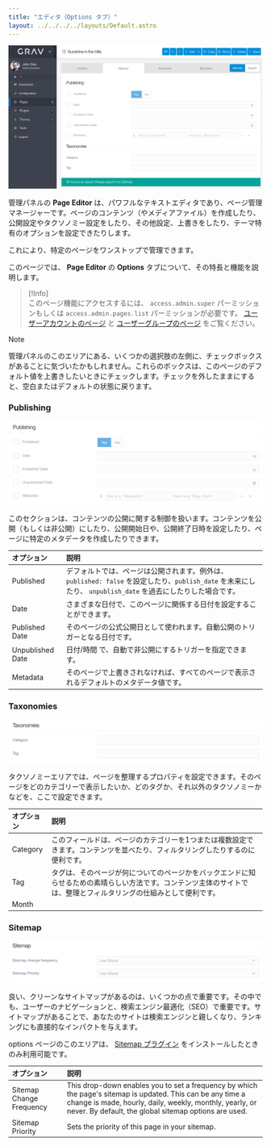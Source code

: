 ```yaml
---
title: "エディタ（Options タブ）"
layout: ../../../../layouts/Default.astro
---
```


![Admin Page Editor](page-options.png)

管理パネルの **Page Editor** は、パワフルなテキストエディタであり、ページ管理マネージャーです。ページのコンテンツ（やメディアファイル）を作成したり、公開設定やタクソノミー設定をしたり、その他設定、上書きをしたり、テーマ特有のオプションを設定できたりします。

これにより、特定のページをワンストップで管理できます。

このページでは、 **Page Editor** の **Options** タブについて、その特長と機能を説明します。

> [!Info]  
> このページ機能にアクセスするには、 `access.admin.super` パーミッションもしくは `access.admin.pages.list` パーミッションが必要です。 [ユーザーアカウントのページ](../../03.accounts/01.users/) と [ユーザーグループのページ](../../03.accounts/02.groups/) をご覧ください。

> [!Note]  
> 管理パネルのこのエリアにある、いくつかの選択肢の左側に、チェックボックスがあることに気づいたかもしれません。これらのボックスは、このページのデフォルト値を上書きしたいときにチェックします。チェックを外したままにすると、空白またはデフォルトの状態に戻ります。

### Publishing

![Admin Page Editor](page-options-publishing.png)

このセクションは、コンテンツの公開に関する制御を扱います。コンテンツを公開（もしくは非公開）にしたり、公開開始日や、公開終了日時を設定したり、ページに特定のメタデータを作成したりできます。

| オプション | 説明 |
| :-----  | :-----  |
| Published  | デフォルトでは、ページは公開されます。例外は、`published: false` を設定したり、`publish_date` を未来にしたり、 `unpublish_date` を過去にしたりした場合です。 |
| Date | さまざまな日付で、このページに関係する日付を設定することができます。 |
| Published Date   | そのページの公式公開日として使われます。自動公開のトリガーとなる日付です。 |
| Unpublished Date | 日付/時間 で、自動で非公開にするトリガーを指定できます。 |
| Metadata         | そのページで上書きされなければ、すべてのページで表示されるデフォルトのメタデータ値です。 |

### Taxonomies

![Admin Page Editor](page-options-taxonomies.png)

タクソノミーエリアでは、ページを整理するプロパティを設定できます。そのページをどのカテゴリーで表示したいか、どのタグか、それ以外のタクソノミーかなどを、ここで設定できます。

| オプション | 説明 |
| :-----  | :-----  |
| Category | このフィールドは、ページのカテゴリーを1つまたは複数設定できます。コンテンツを並べたり、フィルタリングしたりするのに便利です。 |
| Tag      | タグは、そのページが何についてのページかをバックエンドに知らせるための素晴らしい方法です。コンテンツ主体のサイトでは、整理とフィルタリングの仕組みとして便利です。 |
| Month    |     |

### Sitemap

![Admin Page Editor](page-options-sitemap.png)

良い、クリーンなサイトマップがあるのは、いくつかの点で重要です。その中でも、ユーザーのナビゲーションと、検索エンジン最適化（SEO）で重要です。サイトマップがあることで、あなたのサイトは検索エンジンと親しくなり、ランキングにも直接的なインパクトを与えます。

options ページのこのエリアは、 [Sitemap プラグイン](https://github.com/getgrav/grav-plugin-sitemap) をインストールしたときのみ利用可能です。

| オプション | 説明 |
| :-----  | :-----  |
| Sitemap Change Frequency | This drop-down enables you to set a frequency by which the page's sitemap is updated. This can be any time a change is made, hourly, daily, weekly, monthly, yearly, or never. By default, the global sitemap options are used. |
| Sitemap Priority         | Sets the priority of this page in your sitemap.                                                                                                                                                                                 |

